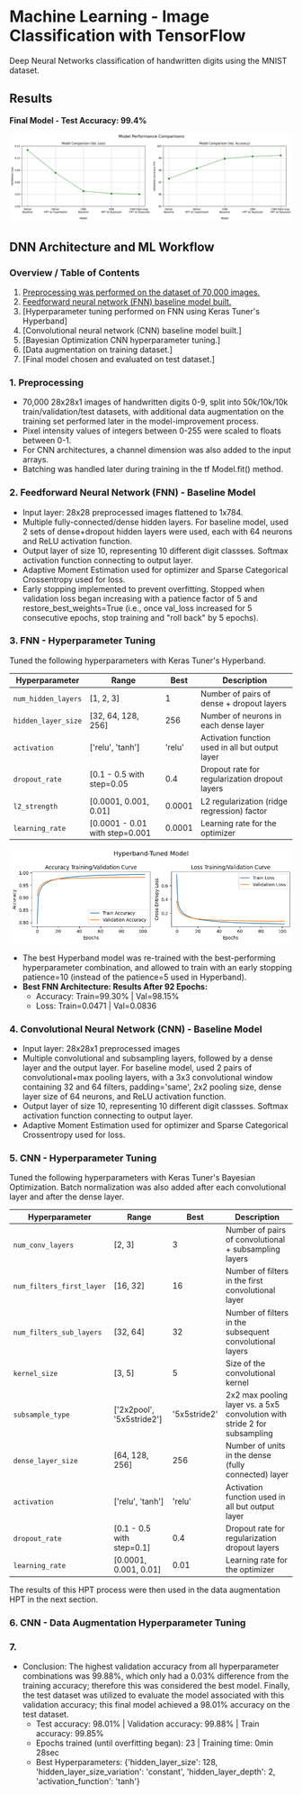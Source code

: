 # Machine Learning - Image Classification with TensorFlow
Deep Neural Networks classification of handwritten digits using the MNIST dataset.

## Results
**Final Model - Test Accuracy: 99.4%**

<img src="assets/img/model-comparisons.png">

## DNN Architecture and ML Workflow

### Overview / Table of Contents
1) [Preprocessing was performed on the dataset of 70,000 images.](#1-preprocessing)
2) [Feedforward neural network (FNN) baseline model built.](#2-feedforward-neural-network-fnn-baseline-model)
3) [Hyperparameter tuning performed on FNN using Keras Tuner's Hyperband]
4) [Convolutional neural network (CNN) baseline model built.]
5) [Bayesian Optimization CNN hyperparameter tuning.]
6) [Data augmentation on training dataset.]
7) [Final model chosen and evaluated on test dataset.]

### 1. Preprocessing
- 70,000 28x28x1 images of handwritten digits 0-9, split into 50k/10k/10k train/validation/test datasets, with additional data augmentation on the training set performed later in the model-improvement process.
- Pixel intensity values of integers between 0-255 were scaled to floats between 0-1.
- For CNN architectures, a channel dimension was also added to the input arrays.
- Batching was handled later during training in the tf Model.fit() method.

### 2. Feedforward Neural Network (FNN) - Baseline Model
- Input layer: 28x28 preprocessed images flattened to 1x784.
- Multiple fully-connected/dense hidden layers. For baseline model, used 2 sets of dense+dropout hidden layers were used, each with 64 neurons and ReLU activation function.
- Output layer of size 10, representing 10 different digit classses. Softmax activation function connecting to output layer.
- Adaptive Moment Estimation used for optimizer and Sparse Categorical Crossentropy used for loss.
- Early stopping implemented to prevent overfitting. Stopped when validation loss began increasing with a patience factor of 5 and restore_best_weights=True (i.e., once val_loss increased for 5 consecutive epochs, stop training and "roll back" by 5 epochs).

### 3. FNN - Hyperparameter Tuning
Tuned the following hyperparameters with Keras Tuner's Hyperband.

| Hyperparameter            | Range                          | Best   | Description |
|---------------------------|--------------------------------|--------|-------------|
| `num_hidden_layers`       | [1, 2, 3]                      | 1      | Number of pairs of dense + dropout layers |
| `hidden_layer_size`       | [32, 64, 128, 256]             | 256    | Number of neurons in each dense layer |
| `activation`              | ['relu', 'tanh']               | 'relu' | Activation function used in all but output layer |
| `dropout_rate`            | [0.1 - 0.5 with step=0.05      | 0.4    | Dropout rate for regularization dropout layers |
| `l2_strength`             | [0.0001, 0.001, 0.01]          | 0.0001 | L2 regularization (ridge regression) factor |
| `learning_rate`           | [0.0001 - 0.01 with step=0.001 | 0.0001 | Learning rate for the optimizer |
 
<img src="assets/img/training-curve-dense-hpt.png">

- The best Hyperband model was re-trained with the best-performing hyperparameter combination, and allowed to train with an early stopping patience=10 (instead of the patience=5 used in Hyperband).
- **Best FNN Architecture: Results After 92 Epochs:**
  - Accuracy: Train=99.30% | Val=98.15%
  - Loss: Train=0.0471 | Val=0.0836
 
### 4. Convolutional Neural Network (CNN) - Baseline Model
- Input layer: 28x28x1 preprocessed images
- Multiple convolutional and subsampling layers, followed by a dense layer and the output layer. For baseline model, used 2 pairs of convolutional+max pooling layers, with a 3x3 convolutional window containing 32 and 64 filters, padding='same', 2x2 pooling size, dense layer size of 64 neurons, and ReLU activation function.
- Output layer of size 10, representing 10 different digit classses. Softmax activation function connecting to output layer.
- Adaptive Moment Estimation used for optimizer and Sparse Categorical Crossentropy used for loss.

### 5. CNN - Hyperparameter Tuning
Tuned the following hyperparameters with Keras Tuner's Bayesian Optimization. Batch normalization was also added after each convolutional layer and after the dense layer.

| Hyperparameter            | Range                      | Best         | Description |
|---------------------------|----------------------------|--------------|-------------|
| `num_conv_layers`         | [2, 3]                     | 3            | Number of pairs of convolutional + subsampling layers |
| `num_filters_first_layer` | [16, 32]                   | 16           | Number of filters in the first convolutional layer |
| `num_filters_sub_layers`  | [32, 64]                   | 32           | Number of filters in the subsequent convolutional layers |
| `kernel_size`             | [3, 5]                     | 5            | Size of the convolutional kernel |
| `subsample_type`          | ['2x2pool', '5x5stride2']  | '5x5stride2' | 2x2 max pooling layer vs. a 5x5 convolution with stride 2 for subsampling |
| `dense_layer_size`        | [64, 128, 256]             | 256          | Number of units in the dense (fully connected) layer |
| `activation`              | ['relu', 'tanh']           | 'relu'       | Activation function used in all but output layer |
| `dropout_rate`            | [0.1 - 0.5 with step=0.1]  | 0.4          | Dropout rate for regularization dropout layers |
| `learning_rate`           | [0.0001, 0.001, 0.01]      | 0.01         | Learning rate for the optimizer |

The results of this HPT process were then used in the data augmentation HPT in the next section.

### 6. CNN - Data Augmentation Hyperparameter Tuning


### 7. 

- Conclusion: The highest validation accuracy from all hyperparameter combinations was 99.88%, which only had a 0.03% difference from the training accuracy; therefore this was considered the best model. Finally, the test dataset was utilized to evaluate the model associated with this validation accuracy; this final model achieved a 98.01% accuracy on the test dataset.
  - Test accuracy: 98.01% | Validation accuracy: 99.88% | Train accuracy: 99.85%
  - Epochs trained (until overfitting began): 23 | Training time: 0min 28sec
  - Best Hyperparameters: {'hidden_layer_size': 128, 'hidden_layer_size_variation': 'constant', 'hidden_layer_depth': 2, 'activation_function': 'tanh'}
